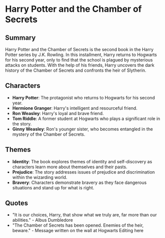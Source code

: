 
# Harry Potter and the Chamber of Secrets

## Summary
Harry Potter and the Chamber of Secrets is the second book in the Harry Potter series by J.K. Rowling. In this installment, Harry returns to Hogwarts for his second year, only to find that the school is plagued by mysterious attacks on students. With the help of his friends, Harry uncovers the dark history of the Chamber of Secrets and confronts the heir of Slytherin.

## Characters
- **Harry Potter**: The protagonist who returns to Hogwarts for his second year.
- **Hermione Granger**: Harry's intelligent and resourceful friend.
- **Ron Weasley**: Harry's loyal and brave friend.
- **Tom Riddle**: A former student at Hogwarts who plays a significant role in the story.
- **Ginny Weasley**: Ron's younger sister, who becomes entangled in the mystery of the Chamber of Secrets.

## Themes
- **Identity**: The book explores themes of identity and self-discovery as characters learn more about themselves and their pasts.
- **Prejudice**: The story addresses issues of prejudice and discrimination within the wizarding world.
- **Bravery**: Characters demonstrate bravery as they face dangerous situations and stand up for what is right.

## Quotes
- "It is our choices, Harry, that show what we truly are, far more than our abilities." - Albus Dumbledore
- "The Chamber of Secrets has been opened. Enemies of the heir, beware." - Message written on the wall at Hogwarts
Editing here
